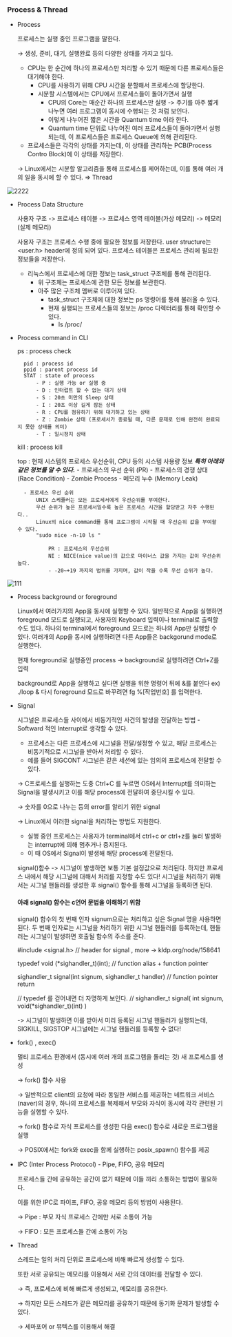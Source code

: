 ### Process & Thread 

- Process

     프로세스는 실행 중인 프로그램을 말한다.

    → 생성, 준비, 대기, 실행완료 등의 다양한 상태를 가지고 있다. 
	- CPU는 한 순간에 하나의 프로세스만 처리할 수 있기 때문에 다른 프로세스들은 대기해야 한다.
		- CPU를 사용하기 위해 CPU 시간을 분할해서 프로세스에 할당한다.
		- 시분할 시스템에서는 CPU에서 프로세스들이 돌아가면서 실행 
			- CPU의 Core는 매순간 하나의 프로세스만 실행 -> 주기를 아주 짧게 나누면 여러 프로그램이 동시에 수행되는 것 처럼 보인다.
			- 이렇게 나누어진 짧은 시간을 Quantum time 이라 한다.
			- Quantum time 단위로 나누어진 여러 프로세스들이 돌아가면서 실행되는데, 이 프로세스들은 프로세스 Queue에 의해 관리된다.
	- 프로세스들은 각각의 상태를 가지는데, 이 상태를 관리하는 PCB(Process Contro Block)에 이 상태를 저장한다.

    → Linux에서는 시분할 알고리즘을 통해 프로세스를 제어하는데, 이를 통해 여러 개의 일을 동시에 할 수 있다. ⇒ Thread 

![2222](https://user-images.githubusercontent.com/59076451/127248997-42663385-cd00-40f1-8095-92d9e4ad7acc.jpg)

- Process Data Structure

	사용자 구조 -> 프로세스 테이블 -> 프로세스 영역 테이블(가상 메모리) -> 메모리(실제 메모리)

	사용자 구조는 프로세스 수행 중에 필요한 정보를 저장한다. user structure는 <user.h> header에 정의 되어 있다.
	프로세스 테이블은 프로세스 관리에 필요한 정보들을 저장한다.

	- 리눅스에서 프로세스에 대한 정보는 task_struct 구조체를 통해 관리된다.
		- 위 구조체는 프로세스에 관한 모든 정보를 보관한다.
		- 아주 많은 구조체 멤버로 이루어져 있다.
			- task_struct 구조체에 대한 정보는 ps 명령어를 통해 불러올 수 있다.
			- 현재 실행되는 프로세스들의 정보는 /proc 디렉터리를 통해 확인할 수 있다.
				- ls /proc/

- Process command in CLI

	ps : process check

		pid : process id
		ppid : parent process id
		STAT : state of process 
			- P : 실행 가능 or 실행 중
			- D : 인터럽트 할 수 없는 대기 상태 
			- S : 20초 미만의 Sleep 상태
			- I : 20초 이상 길게 잠든 상태
			- R : CPU를 점유하기 위해 대기하고 있는 상태
			- Z : Zombie 상태 (프로세서가 종료될 때, 다른 문제로 인해 완전히 완료되지 못한 상태를 의미)
			- T : 일시정지 상태

	kill : process kill

	top : 현재 시스템의 프로세스 우선순위, CPU 등의 시스템 사용량 정보
		***특히 아래와 같은 정보를 알 수 있다.***
		- 프로세스의 우선 순위 (PR)
		- 프로세스의 경쟁 상대 (Race Condition)
		- Zombie Process
		- 메모리 누수 (Memory Leak)

		- 프로세스 우선 순위
			UNIX 스케쥴러는 모든 프로세서에게 우선순위를 부여한다.
			우선 순위가 높은 프로세서일수록 높은 프로세스 시간을 할당받고 자주 수행된다..
			Linux의 nice command를 통해 프로그램이 시작될 때 우선순위 값을 부여할 수 있다.
			"sudo nice -n-10 ls "

				PR : 프로세스의 우선순위
				NI : NICE(nice value)의 값으로 마이너스 값을 가지는 값이 우선순위 높다.
				- -20~+19 까지의 범위를 가지며, 값이 작을 수록 우선 순위가 높다.

![111](https://user-images.githubusercontent.com/59076451/127248996-5c2800a9-5306-4e94-99dd-22d3b2a1f5aa.PNG)


- Process background or foreground

	Linux에서 여러가지의 App을 동시에 실행할 수 있다.
	일반적으로 App을 실행하면 foreground 모드로 실행되고, 사용자의 Keyboard 입력이나 terminal로 출력할 수도 있다.
	하나의 terminal에서 foreground 모드로는 하나의 App만 실행할 수 있다.
		여러개의 App을 동시에 실행하려면 다른 App들은 backgorund mode로 실행한다.

	현재 foreground로 실행중인 process -> background로 실행하려면 Ctrl+Z를 입력 

	background로 App을 실행하고 싶다면 실행을 위한 명령어 뒤에 &를 붙인다 ex) ./loop &
	다시 foreground 모드로 바꾸려면 fg %[작업번호] 를 입력한다.

	
- Signal

    시그널은 프로세스들 사이에서 비동기적인 사건의 발생을 전달하는 방법 - Softward 적인 Interrupt로 생각할 수 있다.
	- 프로세스는 다른 프로세스에 시그널을 전달/설정할 수 있고, 해당 프로세스는 비동기적으로 시그널을 받아서 처리할 수 있다.
	- 예를 들어 SIGCONT 시그널은 같은 세션에 있는 임의의 프로세스에 전달할 수 있다.

    → C프로세스를 실행하는 도중 Ctrl+C 를 누르면 OS에서 Interrupt를 의미하는 Signal을 발생시키고 이를 해당 process에 전달하여 중단시킬 수 있다. 

    → 숫자를 0으로 나누는 등의 error를 알리기 위한 signal

    → Linux에서 이러한 signal을 처리하는 방법도 지원한다.
	- 실행 중인 프로세스는 사용자가 terminal에서 ctrl+c or ctrl+z를 눌러 발생하는 interrupt에 의해 멈추거나 중지된다.
	- 이 때 OS에서 Signal이 발생해 해당 process에 전달된다.


	signal()함수 -> 시그널이 발생하면 보통 기본 설정값으로 처리된다. 하지만 프로세스 내에서 해당 시그널에 대해서 처리를 지정할 수도 있다!
	시그널을 처리하기 위해서는 시그널 핸들러를 생성한 후 signal() 함수를 통해 시그널을 등록하면 된다.

	#### 아래 signal() 함수는 c언어 문법을 이해하기 위함 
	
	signal() 함수의 첫 번째 인자 signum으로는 처리하고 싶은 Signal 명을 사용하면 된다.
	두 번째 인자로는 시그널을 처리하기 위한 시그널 핸들러를 등록하는데, 핸들러는 시그널이 발생하면 호출될 함수의 주소를 준다. 

	#include <signal.h> // header for signal , more -> kldp.org/node/158641
	
	typedef void (*sighandler_t)(int); // function alias + function pointer 

	sighandler_t signal(int signum, sighandler_t handler) // function pointer return 
	
	// typedef 를 걷어내면 더 자명하게 보인다.
	// sighandler_t signal( int signum, void(*sighandler_t)(int) )


	-> 시그널이 발생하면 이를 받아서 미리 등록된 시그널 핸들러가 실행되는데, SIGKILL, SIGSTOP 시그널에는 시그널 핸들러를 등록할 수 없다!	
	

- fork() , exec()

    멀티 프로세스 환경에서 (동시에 여러 개의 프로그램을 돌리는 것) 새 프로세스를 생성

    → fork() 함수 사용

    → 일반적으로 client의 요청에 따라 동일한 서비스를 제공하는 네트워크 서비스(naver)의 경우, 하나의 프로세스를 복제해서 부모와 자식이 동시에 각각 관련된 기능을 실행할 수 있다.

    → fork() 함수로 자식 프로세스를 생성한 다음 exec() 함수로 새로운 프로그램을 실행

    → POSIX에서는 fork와 exec을 함께 실행하는 posix_spawn() 함수를 제공

- IPC (Inter Process Protocol) - Pipe, FIFO, 공유 메모리

    프로세스들 간에 공유하는 공간이 없기 때문에 이들 끼리 소통하는 방법이 필요하다.

    이를 위한 IPC로 파이프, FIFO, 공유 메모리 등의 방법이 사용된다.

    → Pipe : 부모 자식 프로세스 간에만 서로 소통이 가능

    → FIFO : 모든 프로세스들 간에 소통이 가능

- Thread

    스레드는 일의 처리 단위로 프로세스에 비해 빠르게 생성할 수 있다.

    또한 서로 공유되는 메모리를 이용해서 서로 간의 데이터를 전달할 수 있다.

    → 즉, 프로세스에 비해 빠르게 생성되고, 메모리를 공유한다.

    → 하지만 모든 스레드가 같은 메모리를 공유하기 때문에 동기화 문제가 발생할 수 있다.

    → 세마포어 or 뮤텍스를 이용해서 해결
